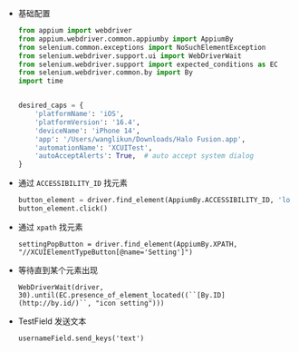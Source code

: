 - 基础配置
    
    ```Python
    from appium import webdriver
    from appium.webdriver.common.appiumby import AppiumBy
    from selenium.common.exceptions import NoSuchElementException
    from selenium.webdriver.support.ui import WebDriverWait
    from selenium.webdriver.support import expected_conditions as EC
    from selenium.webdriver.common.by import By
    import time
    
    
    desired_caps = {
        'platformName': 'iOS',
        'platformVersion': '16.4',
        'deviceName': 'iPhone 14',
        'app': '/Users/wanglikun/Downloads/Halo Fusion.app',
        'automationName': 'XCUITest',
        'autoAcceptAlerts': True,  # auto accept system dialog
    }
    ```
    
- 通过 `ACCESSIBILITY_ID` 找元素
    
    ```Python
    button_element = driver.find_element(AppiumBy.ACCESSIBILITY_ID, 'loginButton')
    button_element.click()
    ```
    
- 通过 `xpath` 找元素
    
    `settingPopButton = driver.find_element(AppiumBy.XPATH, "//XCUIElementTypeButton[@name='Setting']")`
    
- 等待直到某个元素出现
    
    `WebDriverWait(driver, 30).until(EC.presence_of_element_located((``[By.ID](http://by.id/)``, "icon setting")))`
    
- TestField 发送文本
    
    `usernameField.send_keys('text')`